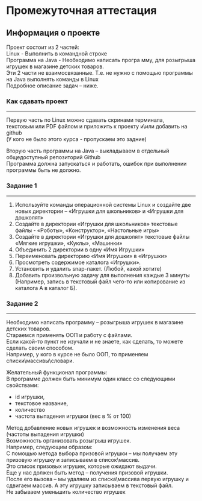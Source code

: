 # Промежуточная аттестация

## Информация о проекте

Проект состоит из 2 частей:  
Linux - Выполнить в командной строке  
Программа на Java - Необходимо написать програ мму, для розыгрыша игрушек в магазине детских товаров.  
Эти 2 части не взаимосвязанные. Т.е. не нужно с помощью программы на Java выполнять команды в Linux  
Подробное описание задач – ниже.

### Как сдавать проект

---

Первую часть по Linux можно сдавать скринами терминала,  
текстовым или PDF файлом и приложить к проекту и\или добавить на github   
(У кого не было этого курса - пропускаем это задние)  

Вторую часть программы на Java – выкладываем в отдельный общедоступный репозиторий Github  
Программа должна запускаться и работать, ошибок при выполнении программы быть не должно.  

### Задание 1

---

1. Используйте команды операционной системы Linux и создайте две новых директории – «Игрушки для школьников» и «Игрушки для дошколят»
2. Создайте в директории «Игрушки для школьников» текстовые файлы - «Роботы», «Конструктор», «Настольные игры»
3. Создайте в директории «Игрушки для дошколят» текстовые файлы «Мягкие игрушки», «Куклы», «Машинки»
4. Объединить 2 директории в одну «Имя Игрушки»
5. Переименовать директорию «Имя Игрушки» в «Игрушки»
6. Просмотреть содержимое каталога «Игрушки».
7. Установить и удалить snap-пакет. (Любой, какой хотите)
8. Добавить произвольную задачу для выполнения каждые 3 минуты (Например, запись в текстовый файл чего-то или копирование из каталога А в каталог Б).

### Задание 2

---

Необходимо написать программу – розыгрыша игрушек в магазине детских товаров.  
Стараемся применять ООП и работу с файлами.  
Если какой-то пункт не изучали и не знаете, как сделать, то можете сделать своим способом.  
Например, у кого в курсе не было ООП, то применяем списки\массивы\словари.  

Желательный функционал программы:  
В программе должен быть минимум один класс со следующими свойствами:  

- id игрушки,  
- текстовое название,
- количество  
- частота выпадения игрушки (вес в % от 100)  

Метод добавление новых игрушек и возможность изменения веса (частоты выпадения игрушки)  
Возможность организовать розыгрыш игрушек.  
Например, следующим образом:  
С помощью метода выбора призовой игрушки – мы получаем эту призовую игрушку и записываем в список\массив.  
Это список призовых игрушек, которые ожидают выдачи.  
Еще у нас должен быть метод – получения призовой игрушки.  
После его вызова – мы удаляем из списка\массива первую игрушку и сдвигаем массив. А эту игрушку записываем в текстовый файл.  
Не забываем уменьшить количество игрушек  